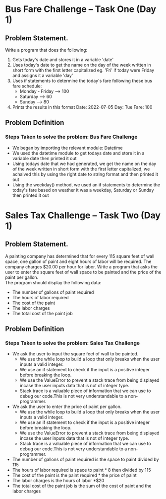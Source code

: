 <h1>Bus Fare Challenge – Task One (Day 1)</h1>
<h2>Problem Statement.</h2>
<p>Write a program that does the following:<br>
  <ol>
<li>Gets today's date and stores it in a variable 'date'</li>
<li>Uses today's date to get the name on the day of the week written in short form with the first letter capitalized eg. 
  'Fri' if today were Friday and assigns it a variable 'day'</li>
<li>Uses if statements to determine the today's fare following these bus fare schedule:
  <ul>
    <li>Monday - Friday --> 100</li>
    <li>Saturday --> 60</li>
    <li>Sunday --> 80</li>
   </ul>
</li>
<li>Prints the results in this format 
Date: 2022-07-05
Day: Tue
Fare: 100
</li>
   </ol>
</p>
<h2>Problem Definition</h2>
<h3>Steps Taken to solve the problem: Bus Fare Challenge</h3>
<ul>
<li>We began by importing the relevant module: Datetime </li>
<li>We used the datetime module to get todays date and store it in a variable date then printed it out</li>
<li>Using todays date that we had generated, we get the name on the day of the week written in short form with the first letter capitalized,
we achaived this by using the right date to string format and then printed it out</li>
<li>Using the weekday() method, we used an if statements to determine the today's fare based on weather it was a weekday, Saturday or Sunday then 
printed it out</li>
</ul>



<h1>Sales Tax Challenge – Task Two (Day 1)</h1>
<h2>Problem Statement.</h2>
 <p>A painting company has determined that for every 115 square feet of wall space, one gallon of paint and eight hours of labor will be required.
 The company charges $20.00 per hour for labor.
 Write a program that asks the user to enter the square feet of wall space to be painted and the price of the paint per gallon.<br>
 The program should display the following data:<br>
  <ul>
<li>The number of gallons of paint required</li>
<li>The hours of labor required</li>
<li>The cost of the paint</li>
<li>The labor charges</li>
<li>The total cost of the paint job</li>
    </ul>
</p>

<h2>Problem Definition</h2>
<h3>Steps Taken to solve the problem: Sales Tax Challenge</h3>
<ul>
<li>We ask the user to input the square feet of wall to be painted.
  <ul>
    <li>We use the while loop to build a loop that only breaks when the user inputs a valid integer.</li>
    <li>We use an if statement to check if the input is a positive integer before breaking the loop.</li>
    <li>We use the ValueError to prevent a stack trace from being displayed incase the user inputs data that is not of integer type.</li>
    <li>Stack trace is a valuable piece of information that we can use to debug our code.This is not very understandable to a non-programmer.</li>
    </ul>
</li>

<li>We ask the user to enter the price of paint per gallon.
  <ul>
    <li>We use the while loop to build a loop that only breaks when the user inputs a valid integer.</li>
    <li>We use an if statement to check if the input is a positive integer before breaking the loop.</li>
    <li>We use the ValueError to prevent a stack trace from being displayed incase the user inputs data that is not of integer type.</li>
    <li>Stack trace is a valuable piece of information that we can use to debug our code.This is not very understandable to a non-programmer.</li>
    </ul>
</li>

<li> The number of gallons of paint required is the space to paint divided by 115</li>
<li>The hours of labor required is space to paint * 8 then divided by 115</li>
<li>The cost of the paint is the paint required * the price of paint</li>
<li>The labor charges is the hours of labor *$20</li>
<li>The total cost of the paint job is the sum of the cost of paint and the labor charges</li>
</ul>


